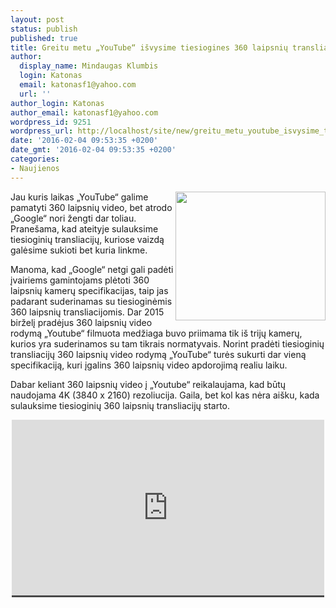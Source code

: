 ```yaml
---
layout: post
status: publish
published: true
title: Greitu metu „YouTube“ išvysime tiesiogines 360 laipsnių transliacijas
author:
  display_name: Mindaugas Klumbis
  login: Katonas
  email: katonasf1@yahoo.com
  url: ''
author_login: Katonas
author_email: katonasf1@yahoo.com
wordpress_id: 9251
wordpress_url: http://localhost/site/new/greitu_metu_youtube_isvysime_tiesiogines_360_laipsniu_transliacijas_/
date: '2016-02-04 09:53:35 +0200'
date_gmt: '2016-02-04 09:53:35 +0200'
categories:
- Naujienos
---
```

<p>
	<a href="http://technews.lt/userfiles/kodak-4k-pixpro-sp360-camera.jpg"><img alt="" src="http://technews.lt/userfiles/kodak-4k-pixpro-sp360-camera.jpg" style="width: 240px; height: 206px; float: right;" /></a>Jau kuris laikas &bdquo;YouTube&ldquo; galime pamatyti 360 laipsnių video, bet atrodo &bdquo;Google&ldquo; nori žengti dar toliau. Prane&scaron;ama, kad ateityje sulauksime tiesioginių transliacijų, kuriose vaizdą galėsime sukioti bet kuria linkme.</p>
<p>
	Manoma, kad &bdquo;Google&ldquo; netgi gali padėti įvairiems gamintojams plėtoti 360 laipsnių kamerų specifikacijas, taip jas padarant suderinamas su tiesioginėmis 360 laipsnių transliacijomis. Dar 2015 birželį pradėjus 360 laipsnių video rodymą &bdquo;Youtube&ldquo; filmuota medžiaga buvo priimama tik i&scaron; trijų kamerų, kurios yra suderinamos su tam tikrais normatyvais. Norint pradėti tiesioginių transliacijų 360 laipsnių video rodymą &bdquo;YouTube&ldquo; turės sukurti dar vieną specifikaciją, kuri įgalins 360 laipsnių video apdorojimą realiu laiku.</p>
<p>
	Dabar keliant 360 laipsnių video į &bdquo;Youtube&ldquo; reikalaujama, kad būtų naudojama 4K (3840 x 2160) rezoliucija. Gaila, bet kol kas nėra ai&scaron;ku, kada sulauksime tiesioginių 360 laipsnių transliacijų starto.&nbsp;</p>
<p style="text-align: center;">
	<span style="color: rgb(187, 187, 187); font-family: Roboto, Arial, Helvetica, sans-serif; font-size: 11px; line-height: 25px; white-space: nowrap; background-color: rgba(28, 28, 28, 0.8);"><iframe allowfullscreen="" frameborder="0" height="281" src="https://www.youtube.com/embed/H6SsB3JYqQg" width="500"></iframe></span></p>
